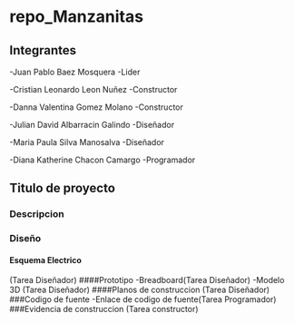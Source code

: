 # repo_Manzanitas


## Integrantes

-Juan Pablo Baez Mosquera -Lider

-Cristian Leonardo Leon Nuñez -Constructor

-Danna Valentina Gomez Molano -Constructor

-Julian David Albarracin Galindo -Diseñador

-Maria Paula Silva Manosalva -Diseñador

-Diana Katherine Chacon Camargo -Programador


## Titulo de proyecto

### Descripcion

### Diseño
#### Esquema Electrico
(Tarea Diseñador)
####Prototipo
-Breadboard(Tarea Diseñador)
-Modelo 3D (Tarea Diseñador)
####Planos de construccion
(Tarea Diseñador)
###Codigo de fuente
-Enlace de codigo de fuente(Tarea Programador)
###Evidencia de construccion
(Tarea constructor)


